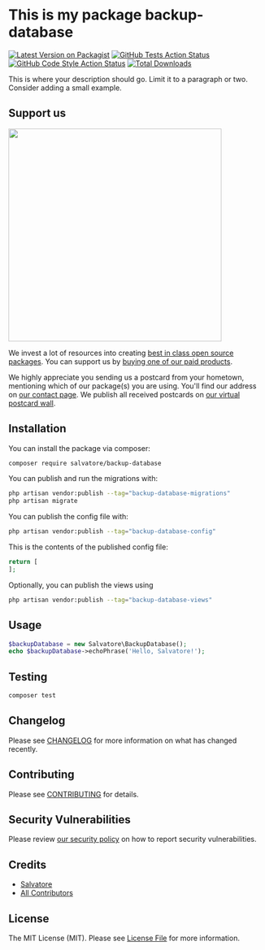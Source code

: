 # This is my package backup-database

[![Latest Version on Packagist](https://img.shields.io/packagist/v/salvatore/backup-database.svg?style=flat-square)](https://packagist.org/packages/salvatore/backup-database)
[![GitHub Tests Action Status](https://img.shields.io/github/actions/workflow/status/salvatore/backup-database/run-tests.yml?branch=main&label=tests&style=flat-square)](https://github.com/salvatore/backup-database/actions?query=workflow%3Arun-tests+branch%3Amain)
[![GitHub Code Style Action Status](https://img.shields.io/github/actions/workflow/status/salvatore/backup-database/fix-php-code-style-issues.yml?branch=main&label=code%20style&style=flat-square)](https://github.com/salvatore/backup-database/actions?query=workflow%3A"Fix+PHP+code+style+issues"+branch%3Amain)
[![Total Downloads](https://img.shields.io/packagist/dt/salvatore/backup-database.svg?style=flat-square)](https://packagist.org/packages/salvatore/backup-database)

This is where your description should go. Limit it to a paragraph or two. Consider adding a small example.

## Support us

[<img src="https://github-ads.s3.eu-central-1.amazonaws.com/backup-database.jpg?t=1" width="419px" />](https://spatie.be/github-ad-click/backup-database)

We invest a lot of resources into creating [best in class open source packages](https://spatie.be/open-source). You can support us by [buying one of our paid products](https://spatie.be/open-source/support-us).

We highly appreciate you sending us a postcard from your hometown, mentioning which of our package(s) you are using. You'll find our address on [our contact page](https://spatie.be/about-us). We publish all received postcards on [our virtual postcard wall](https://spatie.be/open-source/postcards).

## Installation

You can install the package via composer:

```bash
composer require salvatore/backup-database
```

You can publish and run the migrations with:

```bash
php artisan vendor:publish --tag="backup-database-migrations"
php artisan migrate
```

You can publish the config file with:

```bash
php artisan vendor:publish --tag="backup-database-config"
```

This is the contents of the published config file:

```php
return [
];
```

Optionally, you can publish the views using

```bash
php artisan vendor:publish --tag="backup-database-views"
```

## Usage

```php
$backupDatabase = new Salvatore\BackupDatabase();
echo $backupDatabase->echoPhrase('Hello, Salvatore!');
```

## Testing

```bash
composer test
```

## Changelog

Please see [CHANGELOG](CHANGELOG.md) for more information on what has changed recently.

## Contributing

Please see [CONTRIBUTING](CONTRIBUTING.md) for details.

## Security Vulnerabilities

Please review [our security policy](../../security/policy) on how to report security vulnerabilities.

## Credits

- [Salvatore](https://github.com/Salvatore)
- [All Contributors](../../contributors)

## License

The MIT License (MIT). Please see [License File](LICENSE.md) for more information.
